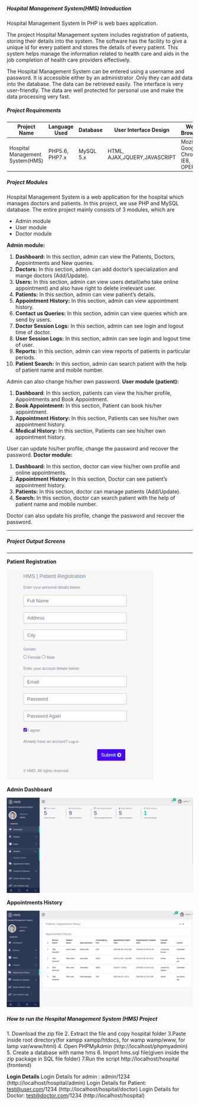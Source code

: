 ##### Hospital Management System(HMS) Introduction

Hospital Management System In PHP is web baes application.

The project Hospital Management system includes registration of patients, storing their details into the system. The software has the facility to give a unique id for every patient and stores the details of every patient. This system helps manage the information related to health care and aids in the job completion of health care providers effectively.

The Hospital Management System can be entered using a username and password. It is accessible either by an administrator .Only they can add data into the database. The data can be retrieved easily. The interface is very user-friendly. The data are well protected for personal use and make the data processing very fast.

##### Project Requirements

| Project Name      | Language Used | Database | User Interface Design | Web Browser | Software |
| ----------- | ----------- |----------- |----------- |----------- | ----------- |
| Hospital Management System(HMS)      | PHP5.6, PHP7.x       | MySQL 5.x | HTML, AJAX,JQUERY,JAVASCRIPT| Mozilla, Google Chrome, IE8, OPERA | XAMPP / Wamp / Mamp/ Lamp (anyone) |

##### Project Modules

Hospital Management System is a web application for the hospital which manages doctors and patients. In this project, we use PHP and MySQL database.
The entire project mainly consists of 3 modules, which are

*   Admin module
*   User module
*   Doctor module

**Admin module:**

1.  **Dashboard:** In this section, admin can view the Patients, Doctors, Appointments and New queries.
2.  **Doctors:** In this section, admin can add doctor’s specialization and mange doctors (Add/Update).
3.  **Users:** In this section, admin can view users detail(who take online appointment) and also have right to delete irrelevant user.
4.  **Patients:** In this section, admin can view patient’s details.
5.  **Appointment History:** In this section, admin can view appointment history.
6.  **Contact us Queries:** In this section, admin can view queries which are send by users.
7.  **Doctor Session Logs:** In this section, admin can see login and logout time of doctor.
8.  **User Session Logs:** In this section, admin can see login and logout time of user.
9.  **Reports:** In this section, admin can view reports of patients in particular periods.
10.  **Patient Search:** In this section, admin can search patient with the help of patient name and mobile number.

Admin can also change his/her own password.
**User module (patient):**

1.  **Dashboard**: In this section, patients can view the his/her profile, Appointments and Book Appointment.
2.  **Book Appointment:** In this section, Patient can book his/her appointment.
3.  **Appointment History:** In this section, Patients can see his/her own appointment history.
4.  **Medical History:** In this section, Patients can see his/her own appointment history.

User can update his/her profile, change the password and recover the password.
**Doctor module:**

1.  **Dashboard:** In this section, doctor can view his/her own profile and online appointments.
2.  **Appointment History:** In this section, Doctor can see patient’s appointment history.
3.  **Patients:** In this section, doctor can manage patients (Add/Update).
4.  **Search:** In this section, doctor can search patient with the help of patient name and mobile number.

Doctor can also update his profile, change the password and recover the password.

* * *

##### Project Output Screens

* * *

**Patient Registration**

![HMS USer Rgistration](assets/images/screenshots/patient-registration.png)

**Admin Dashboard**

![HMS Admin Dashboard](assets/images/screenshots/admin-dashboard.png)

**Appointments History**

![HMS Appointments History](assets/images/screenshots/appointments-history.png)

##### How to run the Hospital Management System (HMS) Project

1\. Download the zip file
2\. Extract the file and copy hospital folder
3.Paste inside root directory(for xampp xampp/htdocs, for wamp wamp/www, for lamp var/www/html)
4\. Open PHPMyAdmin (http://localhost/phpmyadmin)
5\. Create a database with name hms
6\. Import hms.sql file(given inside the zip package in SQL file folder)
7.Run the script http://localhost/hospital (frontend)

**Login Details**
Login Details for admin : admin/1234 (http://localhost/hospital/admin)
Login Details for Patient: test@user.com/1234 (http://localhost/hospital/doctor)
Login Details for Doctor: test@doctor.com/1234 (http://localhost/hospital)


